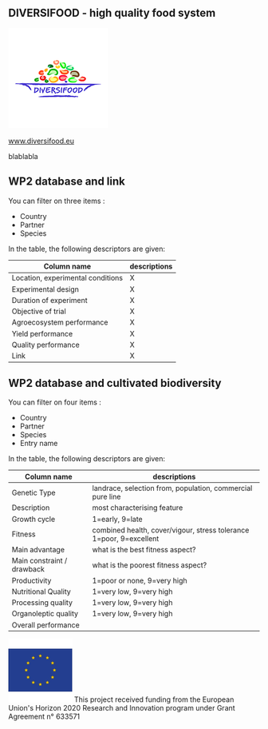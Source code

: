 ## DIVERSIFOOD - high quality food system

![](logo-dvf.png)

www.diversifood.eu

blablabla

## WP2 database and link

You can filter on three items :

- Country
- Partner
- Species

In the table, the following descriptors are given:

|Column name| descriptions |
|---|---|
Location, experimental conditions	| X |
Experimental design	| X |
Duration of experiment	| X |
Objective of trial	| X |
Agroecosystem performance	| X |	
Yield performance	| X |
Quality performance	| X |
Link	| X |


## WP2 database and cultivated biodiversity

You can filter on four items :

- Country
- Partner
- Species
- Entry name

In the table, the following descriptors are given:

|Column name| descriptions |
|---|---|
Genetic Type | landrace, selection from, population, commercial pure line |
Description | most characterising feature |
Growth cycle | 1=early, 9=late |
Fitness | combined health, cover/vigour, stress tolerance 1=poor, 9=excellent |
Main advantage | what is the best fitness aspect? |	
Main constraint / drawback | what is the poorest fitness aspect? |
Productivity | 1=poor or none, 9=very high |
Nutritional Quality | 1=very low, 9=very high |	
Processing quality | 1=very low, 9=very high |
Organoleptic quality | 1=very low, 9=very high |
Overall performance | |




![](logo-eu.png) This project received funding from the European Union's Horizon 2020 Research and Innovation program under Grant Agreement n° 633571



